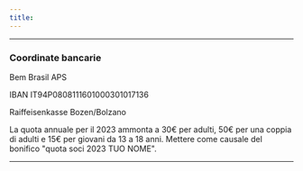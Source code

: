 ```yaml
---
title: 
---
```


---
### Coordinate bancarie

Bem Brasil APS

IBAN IT94P0808111601000301017136

Raiffeisenkasse Bozen/Bolzano

La quota annuale per il 2023 ammonta a 30€ per adulti, 50€ per una coppia di adulti e 15€ per giovani da 13 a 18 anni.
Mettere come causale del bonifico "quota soci 2023 TUO NOME".

---
